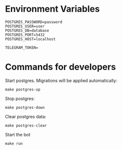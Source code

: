 # Environment Variables  
```env
POSTGRES_PASSWORD=password 
POSTGRES_USER=user 
POSTGRES_DB=database 
POSTGRES_PORT=5432
POSTGRES_HOST=localhost

TELEGRAM_TOKEN=
```
# Commands for developers
Start postgres. Migrations will be applied automatically:
```
make postgres-up
```
Stop postgres:
```
make postgres-down
```
Clear postgres data:
```
make postgres-clear
```
Start the bot
```
make run
```